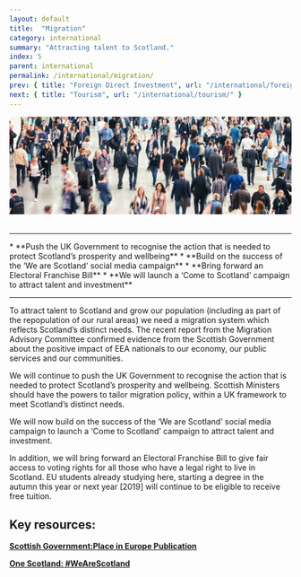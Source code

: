 ```yaml
---
layout: default
title:  "Migration"
category: international
summary: "Attracting talent to Scotland."
index: 5
parent: international
permalink: /international/migration/
prev: { title: "Foreign Direct Investment", url: "/international/foreign-direct-investment/" }
next: { title: "Tourism", url: "/international/tourism/" }
---
```

![A crowd of people](/assets/images/pageimages/international.4.jpg)  
<br>
<hr>
* **Push the UK Government to recognise the action that is needed to protect Scotland’s prosperity and wellbeing**
* **Build on the success of the ‘We are Scotland’ social media campaign**
* **Bring forward an Electoral Franchise Bill**
* **We will launch a ‘Come to Scotland’ campaign to attract talent and investment**

<hr>

To attract talent to Scotland and grow our population (including as part of the repopulation of our rural areas) we need a migration system which reflects Scotland’s distinct needs. The recent report from the Migration Advisory Committee confirmed evidence from the Scottish Government about the positive impact of EEA nationals to our economy, our public services and our communities.

We will continue to push the UK Government to recognise the action that is needed to protect Scotland’s prosperity and wellbeing. Scottish Ministers should have the powers to tailor migration policy, within a UK framework to meet Scotland’s distinct needs.

We will now build on the success of the ‘We are Scotland’ social media campaign to launch a ‘Come to Scotland’ campaign to attract talent and investment.

In addition, we will bring forward an Electoral Franchise Bill to give fair access to voting rights for all those who have a legal right to live in Scotland. EU students already studying here, starting a degree in the autumn this year or next year [2019] will continue to be eligible to receive free tuition.


## Key resources:

**[Scottish Government:Place in Europe Publication](https://beta.gov.scot/publications/scotlands-place-europe-people-jobs-investment/)** 

**[One Scotland: #WeAreScotland](https://onescotland.org/campaigns/we-are-scotland/)**
